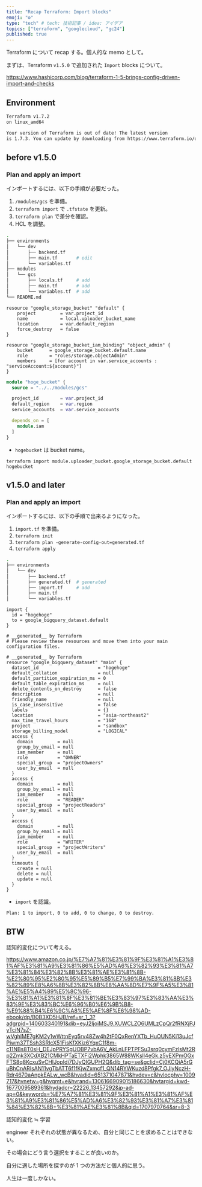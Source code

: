 ```yaml
---
title: "Recap Terraform: Import blocks"
emoji: "⚙️"
type: "tech" # tech: 技術記事 / idea: アイデア
topics: ["terraform", "googlecloud", "gc24"]
published: true
---
```

Terraform について recap する。個人的な memo として。

まずは、Terraform `v1.5.0` で追加された `Import` blocks について。

https://www.hashicorp.com/blog/terraform-1-5-brings-config-driven-import-and-checks

## Environment
```bash
Terraform v1.7.2
on linux_amd64

Your version of Terraform is out of date! The latest version
is 1.7.3. You can update by downloading from https://www.terraform.io/downloads.html
```

## before v1.5.0
### Plan and apply an import
インポートするには、以下の手順が必要だった。
1. `/modules/gcs` を準備。
1. `terraform import` で `.tfstate` を更新。
1. `terraform plan` で差分を確認。
1. HCL を調整。

```bash
.
├── environments
│   └── dev
│       ├── backend.tf
│       ├── main.tf       # edit
│       └── variables.tf
├── modules
│   └── gcs
│       ├── locals.tf     # add
│       ├── main.tf       # add
│       └── variables.tf  # add
└── README.md
```

```go: /modules/gcs/main.tf
resource "google_storage_bucket" "default" {
    project         = var.project_id
    name            = local.uploader_bucket_name
    location        = var.default_region
    force_destroy   = false
}

resource "google_storage_bucket_iam_binding" "object_admin" {
    bucket      = google_storage_bucket.default.name
    role        = "roles/storage.objectAdmin"
    members     = [for account in var.service_accounts : "serviceAccount:${account}"]
}
```

```go:/environments/dev/main.tf
module "hoge_bucket" {
  source = "../../modules/gcs"

  project_id        = var.project_id
  default_region    = var.region
  service_accounts  = var.service_accounts

  depends_on = [
    module.iam
  ]
}
```

- `hogebucket` は bucket name。
```bash: import
terraform import module.uploader_bucket.google_storage_bucket.default hogebucket
```

## v1.5.0 and later
### Plan and apply an import
インポートするには、以下の手順で出来るようになった。
1. `import.tf` を準備。
1. `terraform init`
1. `terraform plan -generate-config-out=generated.tf`
1. `terraform apply`

```bash
.
├── environments
│   └── dev
│       ├── backend.tf
│       ├── generated.tf  # generated
│       ├── import.tf     # add
│       ├── main.tf
│       └── variables.tf
```

```bash: import.tf
import {
  id = "hogehoge"
  to = google_bigquery_dataset.default
}
```

```go: generated.tf
# __generated__ by Terraform
# Please review these resources and move them into your main configuration files.

# __generated__ by Terraform
resource "google_bigquery_dataset" "main" {
  dataset_id                      = "hogehoge"
  default_collation               = null
  default_partition_expiration_ms = 0
  default_table_expiration_ms     = null
  delete_contents_on_destroy      = false
  description                     = null
  friendly_name                   = null
  is_case_insensitive             = false
  labels                          = {}
  location                        = "asia-northeast2"
  max_time_travel_hours           = "168"
  project                         = "sandbox"
  storage_billing_model           = "LOGICAL"
  access {
    domain         = null
    group_by_email = null
    iam_member     = null
    role           = "OWNER"
    special_group  = "projectOwners"
    user_by_email  = null
  }
  access {
    domain         = null
    group_by_email = null
    iam_member     = null
    role           = "READER"
    special_group  = "projectReaders"
    user_by_email  = null
  }
  access {
    domain         = null
    group_by_email = null
    iam_member     = null
    role           = "WRITER"
    special_group  = "projectWriters"
    user_by_email  = null
  }
  timeouts {
    create = null
    delete = null
    update = null
  }
}
```

- `import` を認識。
```bash
Plan: 1 to import, 0 to add, 0 to change, 0 to destroy.
```

## BTW
認知的変化について考える。

https://www.amazon.co.jp/%E7%A7%81%E3%81%9F%E3%81%A1%E3%81%AF%E3%81%A9%E3%81%86%E5%AD%A6%E3%82%93%E3%81%A7%E3%81%84%E3%82%8B%E3%81%AE%E3%81%8B-%E2%80%95%E2%80%95%E5%89%B5%E7%99%BA%E3%81%8B%E3%82%89%E8%A6%8B%E3%82%8B%E8%AA%8D%E7%9F%A5%E3%81%AE%E5%A4%89%E5%8C%96-%E3%81%A1%E3%81%8F%E3%81%BE%E3%83%97%E3%83%AA%E3%83%9E%E3%83%BC%E6%96%B0%E6%9B%B8-%E9%88%B4%E6%9C%A8%E5%AE%8F%E6%98%AD-ebook/dp/B0B3XD5HJB/ref=sr_1_3?adgrpid=140603340191&dib=eyJ2IjoiMSJ9.XUWCLZO6UMLzCpQr2fRNXjPJyTciN7sZ-wVghIME7gKM2y1wWttnEyq5rv48Zw4h2tF0QxRenYXTb_HuOUN5Ki13uJcfPiwm37TSsh3SRIcX51FisKfXKiz6YqxC1f8m-c11NBs8T0sH_DEJpPRYSgUOBP7vbA6V_AkLnLFPTPFSu3srq0cymFzlsMt2Rp2Zmk3XCdXB21CMkHPTaETXFi2Wphk3865W88WKsll4eGk.z5vEXPmOGxFTS8q8KcxuSvCHIJopIdi7DJyQIGUPH2Q&dib_tag=se&gclid=Cj0KCQiA5rGuBhCnARIsAN11vgTbATT6f1fKjwZxmcf1_QN14RYWKuzd8Pfgk7_OJiyNczH-Rdr4670aAnpkEALw_wcB&hvadid=651371047871&hvdev=c&hvlocphy=1009717&hvnetw=g&hvqmt=e&hvrand=1306166909015186630&hvtargid=kwd-1677009589361&hydadcr=22226_13457292&jp-ad-ap=0&keywords=%E7%A7%81%E3%81%9F%E3%81%A1%E3%81%AF%E3%81%A9%E3%81%86%E5%AD%A6%E3%82%93%E3%81%A7%E3%81%84%E3%82%8B+%E3%81%AE%E3%81%8B&qid=1707970764&sr=8-3

認知的変化 ≒ 学習

engineer それぞれの状態が異なるため、自分と同じことを求めることはできない。

その場合にどう言う選択をすることが良いのか。

自分に適した場所を探すのが 1 つの方法だと個人的に思う。

人生は一度しかない。
